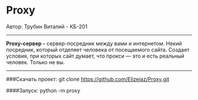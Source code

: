 Proxy
============

Автор: Трубин Виталий - КБ-201

***
**Proxy-сервер -**
сервер-посредник между вами и интернетом.
 Некий посредник, который отделяет человека от посещаемого сайта.
  Создает условия, при которых сайт думает,
   что прокси — это и есть реальный человек. Только не вы. 
***
###Скачать проект:
    git clone https://github.com/Elizeiaz/Proxy.git

####Запуск:
    python -m proxy